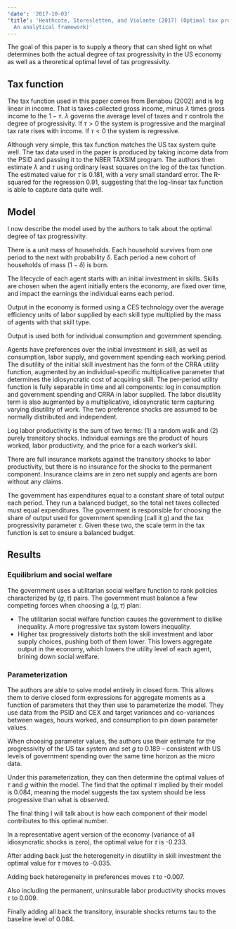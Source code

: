 ```yaml
---
'date': '2017-10-03'
'title': 'Heathcote, Storesletten, and Violante (2017) (Optimal tax progressivity:
  An analytical framework)'
---
```


<p>The goal of this paper is to supply a theory that can shed light on what determines both the actual degree of tax progressivity in the US economy as well as a theoretical optimal level of tax progressivity.</p>
<h2 id="tax-function">Tax function</h2>
<p>The tax function used in this paper comes from Benabou (2002) and is log linear in income. That is taxes collected gross income, minus <span class="math inline"><em>λ</em></span> times gross income to the <span class="math inline">1 − <em>τ</em></span>. <span class="math inline"><em>λ</em></span> governs the average level of taxes and <span class="math inline"><em>τ</em></span> controls the degree of progressivity. If <span class="math inline"><em>τ</em> &gt; 0</span> the system is progressive and the marginal tax rate rises with income. If <span class="math inline"><em>τ</em> &lt; 0</span> the system is regressive.</p>
<p>Although very simple, this tax function matches the US tax system quite well. The tax data used in the paper is produced by taking income data from the PSID and passing it to the NBER TAXSIM program. The authors then estimate <span class="math inline"><em>λ</em></span> and <span class="math inline"><em>τ</em></span> using ordinary least squares on the log of the tax function. The estimated value for <span class="math inline"><em>τ</em></span> is <span class="math inline">0.181</span>, with a very small standard error. The R-squared for the regression 0.91, suggesting that the log-linear tax function is able to capture data quite well.</p>
<h2 id="model">Model</h2>
<p>I now describe the model used by the authors to talk about the optimal degree of tax progressivity.</p>
<p>There is a unit mass of households. Each household survives from one period to the next with probability <span class="math inline"><em>δ</em></span>. Each period a new cohort of households of mass <span class="math inline">(1 − <em>δ</em>)</span> is born.</p>
<p>The lifecycle of each agent starts with an initial investment in skills. Skills are chosen when the agent initially enters the economy, are fixed over time, and impact the earnings the individual earns each period.</p>
<p>Output in the economy is formed using a CES technology over the average efficiency units of labor supplied by each skill type multiplied by the mass of agents with that skill type.</p>
<p>Output is used both for individual consumption and government spending.</p>
<p>Agents have preferences over the initial investment in skill, as well as consumption, labor supply, and government spending each working period. The disutility of the initial skill investment has the form of the CRRA utility function, augmented by an individual-specific multiplicative parameter that determines the idiosyncratic cost of acquiring skill. The per-period utility function is fully separable in time and all components: log in consumption and government spending and CRRA in labor supplied. The labor disutility term is also augmented by a multiplicative, idiosyncratic term capturing varying disutility of work. The two preference shocks are assumed to be normally distributed and independent.</p>
<p>Log labor productivity is the sum of two terms: (1) a random walk and (2) purely transitory shocks. Individual earnings are the product of hours worked, labor productivity, and the price for a each worker’s skill.</p>
<p>There are full insurance markets against the transitory shocks to labor productivity, but there is no insurance for the shocks to the permanent component. Insurance claims are in zero net supply and agents are born without any claims.</p>
<p>The government has expenditures equal to a constant share of total output each period. They run a balanced budget, so the total net taxes collected must equal expenditures. The government is responsible for choosing the share of output used for government spending (call it <span class="math inline"><em>g</em></span>) and the tax progressivity parameter <span class="math inline"><em>τ</em></span>. Given these two, the scale term in the tax function is set to ensure a balanced budget.</p>
<h2 id="results">Results</h2>
<h3 id="equilibrium-and-social-welfare">Equilibrium and social welfare</h3>
<p>The government uses a utilitarian social welfare function to rank policies characterized by <span class="math inline">(<em>g</em>, <em>τ</em>)</span> pairs. The government must balance a few competing forces when choosing a <span class="math inline">(<em>g</em>, <em>τ</em>)</span> plan:</p>
<ul>
<li>The utilitarian social welfare function causes the government to dislike inequality. A more progressive tax system lowers inequality.</li>
<li>Higher tax progressively distorts both the skill investment and labor supply choices, pushing both of them lower. This lowers aggregate output in the economy, which lowers the utility level of each agent, brining down social welfare.</li>
</ul>
<h3 id="parameterization">Parameterization</h3>
<p>The authors are able to solve model entirely in closed form. This allows them to derive closed form expressions for aggregate moments as a function of parameters that they then use to parameterize the model. They use data from the PSID and CEX and target variances and co-variances between wages, hours worked, and consumption to pin down parameter values.</p>
<p>When choosing parameter values, the authors use their estimate for the progressivity of the US tax system and set <span class="math inline"><em>g</em></span> to 0.189 – consistent with US levels of government spending over the same time horizon as the micro data.</p>
<p>Under this parameterization, they can then determine the optimal values of <span class="math inline"><em>τ</em></span> and <span class="math inline"><em>g</em></span> within the model. The find that the optimal <span class="math inline"><em>τ</em></span> implied by their model is 0.084, meaning the model suggests the tax system should be less progressive than what is observed.</p>
<p>The final thing I will talk about is how each component of their model contributes to this optimal number.</p>
<p>In a representative agent version of the economy (variance of all idiosyncratic shocks is zero), the optimal value for <span class="math inline"><em>τ</em></span> is -0.233.</p>
<p>After adding back just the heterogeneity in disutility in skill investment the optimal value for <span class="math inline"><em>τ</em></span> moves to -0.035.</p>
<p>Adding back heterogeneity in preferences moves <span class="math inline"><em>τ</em></span> to -0.007.</p>
<p>Also including the permanent, uninsurable labor productivity shocks moves <span class="math inline"><em>τ</em></span> to 0.009.</p>
<p>Finally adding all back the transitory, insurable shocks returns tau to the baseline level of 0.084.</p>

